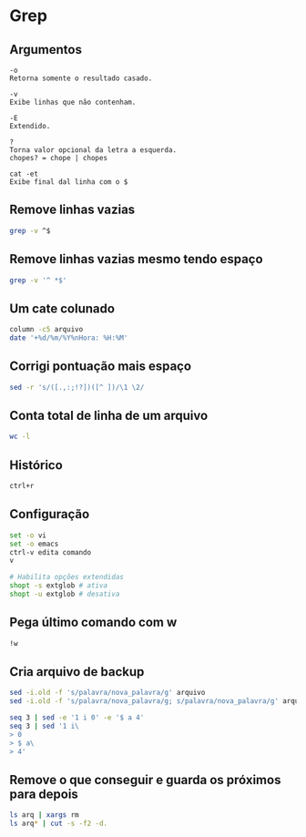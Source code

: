 # Grep

## Argumentos
```
-o
Retorna somente o resultado casado.

-v
Exibe linhas que não contenham.

-E
Extendido.

?
Torna valor opcional da letra a esquerda.
chopes? = chope | chopes

cat -et
Exibe final dal linha com o $
```

## Remove linhas vazias
```sh
grep -v ^$
```

## Remove linhas vazias mesmo tendo espaço
```sh
grep -v '^ *$'
```

## Um cate colunado
```sh
column -c5 arquivo
date '+%d/%m/%Y%nHora: %H:%M'
```

## Corrigi pontuação mais espaço
```sh
sed -r 's/([.,:;!?])([^ ])/\1 \2/
```

## Conta total de linha de um arquivo
```sh
wc -l
```

## Histórico
```sh
ctrl+r
```

## Configuração
```sh
set -o vi
set -o emacs
ctrl-v edita comando
v 

# Habilita opções extendidas
shopt -s extglob # ativa
shopt -u extglob # desativa
```

## Pega último comando com w
```sh
!w 
```

## Cria arquivo de backup
```sh
sed -i.old -f 's/palavra/nova_palavra/g' arquivo
sed -i.old -f 's/palavra/nova_palavra/g; s/palavra/nova_palavra/g' arquivo

seq 3 | sed -e '1 i 0' -e '$ a 4'
seq 3 | sed '1 i\
> 0
> $ a\
> 4'
```

## Remove o que conseguir e guarda os próximos para depois
```sh
ls arq | xargs rm 
ls arq* | cut -s -f2 -d.
```